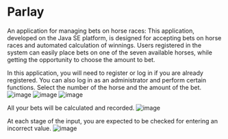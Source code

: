 # Parlay
An application for managing bets on horse races: This application, developed on the Java SE platform, is designed for accepting bets on horse races and automated calculation of winnings. Users registered in the system can easily place bets on one of the seven available horses, while getting the opportunity to choose the amount to bet.

In this application, you will need to register or log in if you are already registered. You can also log in as an administrator and perform certain functions.
Select the number of the horse and the amount of the bet.
![image](https://github.com/Dzmitry-yarik/Parlay/assets/107866389/538b6463-f7e2-4497-b9e4-534353b4eaff)
![image](https://github.com/Dzmitry-yarik/Parlay/assets/107866389/f09d8cb7-c9ec-45d3-b24b-0e6c61bc7425)
![image](https://github.com/Dzmitry-yarik/Parlay/assets/107866389/8791fab2-833d-4428-950e-9d30b174fede)

All your bets will be calculated and recorded.
![image](https://github.com/Dzmitry-yarik/Parlay/assets/107866389/edae7be4-f4a2-4ce0-89e6-81d4739bd57e)

At each stage of the input, you are expected to be checked for entering an incorrect value.
![image](https://github.com/Dzmitry-yarik/Parlay/assets/107866389/d352cb93-24e6-4761-99c4-6e09b08b6d14)

